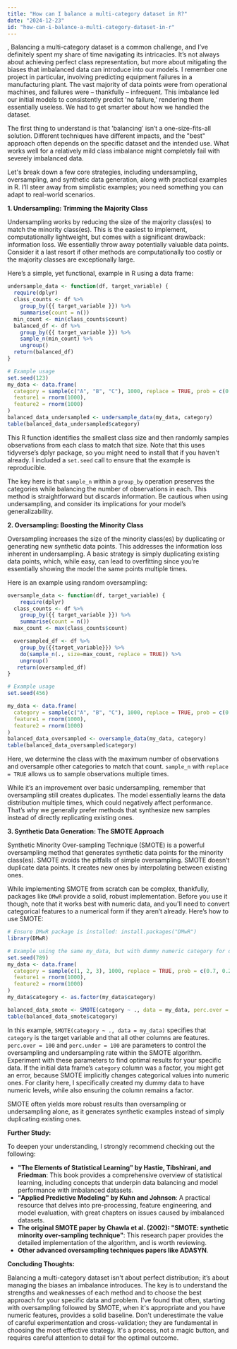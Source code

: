 ```yaml
---
title: "How can I balance a multi-category dataset in R?"
date: "2024-12-23"
id: "how-can-i-balance-a-multi-category-dataset-in-r"
---
```


,  Balancing a multi-category dataset is a common challenge, and I’ve definitely spent my share of time navigating its intricacies. It’s not always about achieving perfect class representation, but more about mitigating the biases that imbalanced data can introduce into our models. I remember one project in particular, involving predicting equipment failures in a manufacturing plant. The vast majority of data points were from operational machines, and failures were – thankfully – infrequent. This imbalance led our initial models to consistently predict 'no failure,' rendering them essentially useless. We had to get smarter about how we handled the dataset.

The first thing to understand is that 'balancing' isn’t a one-size-fits-all solution. Different techniques have different impacts, and the "best" approach often depends on the specific dataset and the intended use. What works well for a relatively mild class imbalance might completely fail with severely imbalanced data.

Let's break down a few core strategies, including undersampling, oversampling, and synthetic data generation, along with practical examples in R. I’ll steer away from simplistic examples; you need something you can adapt to real-world scenarios.

**1. Undersampling: Trimming the Majority Class**

Undersampling works by reducing the size of the majority class(es) to match the minority class(es). This is the easiest to implement, computationally lightweight, but comes with a significant drawback: information loss. We essentially throw away potentially valuable data points. Consider it a last resort if other methods are computationally too costly or the majority classes are exceptionally large.

Here’s a simple, yet functional, example in R using a data frame:

```R
undersample_data <- function(df, target_variable) {
  require(dplyr)
  class_counts <- df %>%
    group_by({{ target_variable }}) %>%
    summarise(count = n())
  min_count <- min(class_counts$count)
  balanced_df <- df %>%
    group_by({{ target_variable }}) %>%
    sample_n(min_count) %>%
    ungroup()
  return(balanced_df)
}

# Example usage
set.seed(123)
my_data <- data.frame(
  category = sample(c("A", "B", "C"), 1000, replace = TRUE, prob = c(0.7, 0.2, 0.1)),
  feature1 = rnorm(1000),
  feature2 = rnorm(1000)
)
balanced_data_undersampled <- undersample_data(my_data, category)
table(balanced_data_undersampled$category)

```

This R function identifies the smallest class size and then randomly samples observations from each class to match that size. Note that this uses tidyverse’s dplyr package, so you might need to install that if you haven't already. I included a `set.seed` call to ensure that the example is reproducible.

The key here is that `sample_n` within a `group_by` operation preserves the categories while balancing the number of observations in each. This method is straightforward but discards information. Be cautious when using undersampling, and consider its implications for your model’s generalizability.

**2. Oversampling: Boosting the Minority Class**

Oversampling increases the size of the minority class(es) by duplicating or generating new synthetic data points. This addresses the information loss inherent in undersampling. A basic strategy is simply duplicating existing data points, which, while easy, can lead to overfitting since you’re essentially showing the model the same points multiple times.

Here is an example using random oversampling:

```R
oversample_data <- function(df, target_variable) {
    require(dplyr)
  class_counts <- df %>%
    group_by({{ target_variable }}) %>%
    summarise(count = n())
  max_count <- max(class_counts$count)

  oversampled_df <- df %>%
    group_by({{target_variable}}) %>%
    do(sample_n(., size=max_count, replace = TRUE)) %>%
    ungroup()
   return(oversampled_df)
}

# Example usage
set.seed(456)

my_data <- data.frame(
  category = sample(c("A", "B", "C"), 1000, replace = TRUE, prob = c(0.7, 0.2, 0.1)),
  feature1 = rnorm(1000),
  feature2 = rnorm(1000)
)
balanced_data_oversampled <- oversample_data(my_data, category)
table(balanced_data_oversampled$category)

```

Here, we determine the class with the maximum number of observations and oversample other categories to match that count. `sample_n` with `replace = TRUE` allows us to sample observations multiple times.

While it’s an improvement over basic undersampling, remember that oversampling still creates duplicates. The model essentially learns the data distribution multiple times, which could negatively affect performance. That’s why we generally prefer methods that synthesize new samples instead of directly replicating existing ones.

**3. Synthetic Data Generation: The SMOTE Approach**

Synthetic Minority Over-sampling Technique (SMOTE) is a powerful oversampling method that generates synthetic data points for the minority class(es). SMOTE avoids the pitfalls of simple oversampling. SMOTE doesn’t duplicate data points. It creates new ones by interpolating between existing ones.

While implementing SMOTE from scratch can be complex, thankfully, packages like `DMwR` provide a solid, robust implementation. Before you use it though, note that it works best with numeric data, and you'll need to convert categorical features to a numerical form if they aren’t already.
Here’s how to use SMOTE:

```R
# Ensure DMwR package is installed: install.packages("DMwR")
library(DMwR)

# Example using the same my_data, but with dummy numeric category for demo
set.seed(789)
my_data <- data.frame(
  category = sample(c(1, 2, 3), 1000, replace = TRUE, prob = c(0.7, 0.2, 0.1)),
  feature1 = rnorm(1000),
  feature2 = rnorm(1000)
)
my_data$category <- as.factor(my_data$category)

balanced_data_smote <- SMOTE(category ~ ., data = my_data, perc.over = 100, perc.under = 100)
table(balanced_data_smote$category)
```

In this example, `SMOTE(category ~ ., data = my_data)` specifies that `category` is the target variable and that all other columns are features. `perc.over = 100` and `perc.under = 100` are parameters to control the oversampling and undersampling rate within the SMOTE algorithm. Experiment with these parameters to find optimal results for your specific data. If the initial data frame’s `category` column was a factor, you might get an error, because SMOTE implicitly changes categorical values into numeric ones. For clarity here, I specifically created my dummy data to have numeric levels, while also ensuring the column remains a factor.

SMOTE often yields more robust results than oversampling or undersampling alone, as it generates synthetic examples instead of simply duplicating existing ones.

**Further Study:**

To deepen your understanding, I strongly recommend checking out the following:

*   **"The Elements of Statistical Learning" by Hastie, Tibshirani, and Friedman**: This book provides a comprehensive overview of statistical learning, including concepts that underpin data balancing and model performance with imbalanced datasets.
*   **"Applied Predictive Modeling" by Kuhn and Johnson**: A practical resource that delves into pre-processing, feature engineering, and model evaluation, with great chapters on issues caused by imbalanced datasets.
*   **The original SMOTE paper by Chawla et al. (2002): "SMOTE: synthetic minority over-sampling technique"**: This research paper provides the detailed implementation of the algorithm, and is worth reviewing.
*    **Other advanced oversampling techniques papers like ADASYN**.

**Concluding Thoughts:**

Balancing a multi-category dataset isn't about perfect distribution; it’s about managing the biases an imbalance introduces. The key is to understand the strengths and weaknesses of each method and to choose the best approach for your specific data and problem. I've found that often, starting with oversampling followed by SMOTE, when it's appropriate and you have numeric features, provides a solid baseline. Don't underestimate the value of careful experimentation and cross-validation; they are fundamental in choosing the most effective strategy. It's a process, not a magic button, and requires careful attention to detail for the optimal outcome.
